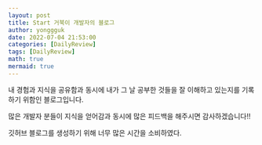 ```yaml
---
layout: post
title: Start 거북이 개발자의 블로그
author: yonggguk
date: 2022-07-04 21:53:00
categories: [DailyReview]
tags: [DailyReview]
math: true
mermaid: true
---
```


내 경험과 지식을 공유함과 동시에 내가 그 날 공부한 것들을 잘 이해하고 있는지를 기록하기 위함인 블로그입니다.

많은 개발자 분들이 지식을 얻어감과 동시에 많은 피드백을 해주시면 감사하겠습니다!!

깃허브 블로그를 생성하기 위해 너무 많은 시간을 소비하였다.